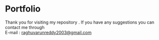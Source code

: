 # Portfolio
Thank you for visiting my repository .
If you have any suggestions you can contact me through  
E-mail : raghuvarunreddy2003@gmail.com

